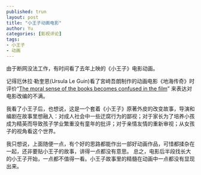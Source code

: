 ```yaml
---
published: trun
layout: post
title: "小王子动画电影"
author: Yu
categories: [影视评论]
tags:
- 小王子
- 动画
---
```


由于断网没法工作，有时间看了去年上映的《小王子》电影动画。

记得厄休拉·勒奎恩(Ursula Le Guin)看了宮﨑吾朗制作的动画电影《地海传奇》时评价<q>[The moral sense of the books becomes confused in the film](http://www.ursulakleguin.com/GedoSenkiResponse.html)</q>
来表达对电影改编的不满。

我看了小王子后，也想说，这是一个套着《小王子》原著外皮的改变故事，导演和编剧在故事里想融入：对成人社会中一些迂腐行为的鄙视；对于家长为了培养小孩成为精英而导致孩子学业繁重没有童年的批评；对于亲情友情的重新审视；从女孩子的视角看这个世界。

我只想说，上面随便一点，有个好的思路都能作出一部好动画作品，可惜都揉杂在一起，还非要贴小王子的故事，讲得一点都没有意思。
总之，电影后半段找长大的小王子开始，一点都不值得一看。小王子故事里的精髓在动画中一点都没有显现出来。

